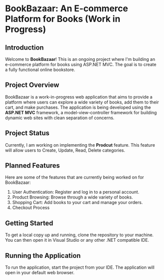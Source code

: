 # BookBazaar: An E-commerce Platform for Books (Work in Progress)

## Introduction

Welcome to **BookBazaar**! This is an ongoing project where I'm building an e-commerce platform for books using ASP.NET MVC. The goal is to create a fully functional online bookstore.

## Project Overview

BookBazaar is a work-in-progress web application that aims to provide a platform where users can explore a wide variety of books, add them to their cart, and make purchases. The application is being developed using the **ASP.NET MVC** framework, a model-view-controller framework for building dynamic web sites with clean separation of concerns.

## Project Status

Currently, I am working on implementing the **Prodcut** feature. This feature will allow users to Create, Update, Read, Delete categories.

## Planned Features

Here are some of the features that are currently being worked on for BookBazaar:

1. User Authentication: Register and log in to a personal account.
2. Product Browsing: Browse through a wide variety of books.
3. Shopping Cart: Add books to your cart and manage your orders.
4. Checkout Process

## Getting Started

To get a local copy up and running, clone the repository to your machine. You can then open it in Visual Studio or any other .NET compatible IDE. 

## Running the Application

To run the application, start the project from your IDE. The application will open in your default web browser.



